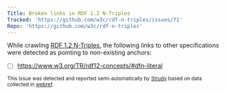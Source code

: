 ```yaml
---
Title: Broken links in RDF 1.2 N-Triples
Tracked: 'https://github.com/w3c/rdf-n-triples/issues/71'
Repo: 'https://github.com/w3c/rdf-n-triples'
---
```


While crawling [RDF 1.2 N-Triples](https://w3c.github.io/rdf-n-triples/spec/), the following links to other specifications were detected as pointing to non-existing anchors:
* [ ] https://www.w3.org/TR/rdf12-concepts/#dfn-literal

<sub>This issue was detected and reported semi-automatically by [Strudy](https://github.com/w3c/strudy/) based on data collected in [webref](https://github.com/w3c/webref/).</sub>
